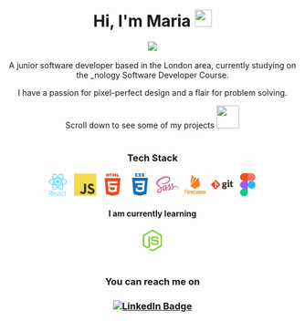 <div align="center">
<h1>
  Hi, I'm Maria  
  <img src="https://media.giphy.com/media/hvRJCLFzcasrR4ia7z/giphy.gif" width="30" height="30"/>    
</h1>
  
<img src="https://media.giphy.com/media/paTz7UZbPfTZFRYnnB/giphy.gif" width="150"/>  

<p>A junior software developer based in the London area, currently studying on the _nology Software Developer Course.</p>
  <p>I have a passion for pixel-perfect design and a flair for problem solving.</p>
  <p>Scroll down to see some of my projects <img src="https://media.giphy.com/media/eViux7r7jt9WGq9MAL/giphy.gif" width="40" height="40"/></p>
  
<h1></h1>

<h3>Tech Stack</h3>
<div>  
  <img src="https://github.com/devicons/devicon/blob/master/icons/react/react-original-wordmark.svg" title="React" alt="React" width="40" height="40"/>&nbsp;  
  <img src="https://github.com/devicons/devicon/blob/master/icons/javascript/javascript-original.svg" title="JavaScript" alt="JavaScript" width="40" height="40"/>&nbsp;
  <img src="https://github.com/devicons/devicon/blob/master/icons/html5/html5-plain-wordmark.svg" title="HTML5" alt="HTML" width="40" height="40"/>&nbsp;
  <img src="https://github.com/devicons/devicon/blob/master/icons/css3/css3-plain-wordmark.svg"  title="CSS3" alt="CSS" width="40" height="40"/>&nbsp;
  <img src="https://github.com/devicons/devicon/blob/master/icons/sass/sass-original.svg"  title="SASS" alt="SASS" width="40" height="40"/>&nbsp;  
  <img src="https://github.com/devicons/devicon/blob/master/icons/firebase/firebase-plain-wordmark.svg" title="Firebase" alt="Firebase" width="40" height="40"/>&nbsp;
  <img src="https://github.com/devicons/devicon/blob/master/icons/git/git-original-wordmark.svg" title="Git" **alt="Git" width="40" height="40"/>  
  <img src="https://github.com/devicons/devicon/blob/master/icons/figma/figma-original.svg" title="Figma" **alt="Figma" width="40" height="40"/>
</div>
  
<h4>I am currently learning</h4>
<img src="https://github.com/devicons/devicon/blob/master/icons/nodejs/nodejs-original.svg" title="NodeJS" **alt="NodeJS" width="40" height="40"/>

<h1></h1>

<h3>You can reach me on<h3>
 <div id="badges">
  <a target=”_blank” href="https://www.linkedin.com/in/maria-pascoe-38a823239/">
    <img src="https://img.shields.io/badge/LinkedIn-blue?style=for-the-badge&logo=linkedin&logoColor=white" alt="LinkedIn Badge"/>
  </a>
 </div> 
 </div> 

<!--
**mpascoe21/mpascoe21** is a ✨ _special_ ✨ repository because its `README.md` (this file) appears on your GitHub profile.

Here are some ideas to get you started:

- 🔭 I’m currently studying on the _nology software developer course
- 🌱 I’m currently learning ...
- 👯 I’m looking to collaborate on ...
- 🤔 I’m looking for help with ...
- 💬 Ask me about ...
- 📫 How to reach me: ...
- 😄 Pronouns: ...
- ⚡ Fun fact: ...
-->
